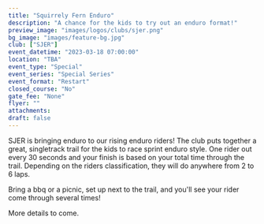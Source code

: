 ```yaml
---
title: "Squirrely Fern Enduro"
description: "A chance for the kids to try out an enduro format!"
preview_image: "images/logos/clubs/sjer.png"
bg_image: "images/feature-bg.jpg"
club: ["SJER"]
event_datetime: "2023-03-18 07:00:00"
location: "TBA"
event_type: "Special"
event_series: "Special Series"
event_format: "Restart"
closed_course: "No"
gate_fee: "None"
flyer: ""
attachments:
draft: false
---
```


SJER is bringing enduro to our rising enduro riders! The club puts together a great, singletrack trail for the kids to race sprint enduro style. One rider out every 30 seconds and your finish is based on your total time through the trail. Depending on the riders classification, they will do anywhere from 2 to 6 laps.

Bring a bbq or a picnic, set up next to the trail, and you'll see your rider come through several times!

More details to come.